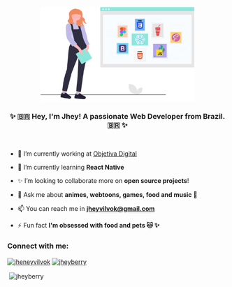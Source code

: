 
<div align="center">
<img src="group.png" alt="Jhey" width="70%" align="center"/>
</div>
<h3 align="center">✨ 🇧🇷  Hey, I'm Jhey! A passionate Web Developer from Brazil. 🇧🇷 ✨ </h3>

</br>

- 🔭 I’m currently working at [Objetiva Digital](http://novo.objetiva.digital/)

- 🌱 I’m currently learning **React Native**

- ✨ I’m looking to collaborate more on **open source projects**!

- 💬 Ask me about **animes, webtoons, games, food and music 🖤**

- 📫 You can reach me in **jheyvilvok@gmail.com**

- ⚡ Fun fact **I'm obsessed with food and pets 🐱 ✨**


<p align="left">
<h3 align="left">Connect with me:</h3>
<a href="https://linkedin.com/in/jheneyvilvok" target="blank"><img align="center" src="https://www.flaticon.com/svg/static/icons/svg/1409/1409945.svg" alt="jheneyvilvok" height="30" width="40" /></a>
<a href="https://instagram.com/jheyberry" target="blank"><img align="center" src="https://www.flaticon.com/svg/static/icons/svg/1409/1409946.svg" alt="jheyberry" height="30" width="40" /></a>
</p>

<p>&nbsp;<img align="center" src="https://github-readme-stats.vercel.app/api?username=jheyberry&show_icons=true" alt="jheyberry" /></p>

